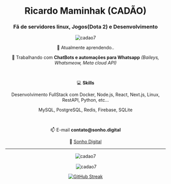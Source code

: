 <h1 align="center">Ricardo Maminhak (CADÃO)</h1>
<p align="center">
<!-- <a 
  href="https://linkedin.com/in/" 
  target="blank">
  <img align="center" src="https://raw.githubusercontent.com/rahuldkjain/github-profile-readme-generator/master/src/images/icons/Social/linked-in-alt.svg" alt="cadao7" height="30" width="40" />
</a> -->
</p>
<h3 align="center">Fã de servidores linux, Jogos(Dota 2) e Desenvolvimento</h3>

<p align="center"> <img src="https://komarev.com/ghpvc/?username=cadao7&label=Visualiza%C3%A7%C3%B5es&color=brightgreen&style=for-the-badge" alt="cadao7" /> </p>

<p align="center">🌱 Atualmente aprendendo..<b></b></p>

<p align="center">🔭 Trabalhando com <b>ChatBots e automações para Whatsapp</b> <i>(Baileys, Whatsmeow, Meta cloud API)</i></p>
<br>
<p align="center">💻 <b>Skills</b></p>
<p align="center">Desenvolvimento FullStack com Docker, Node.js, React, Next.js, Linux, RestAPI, Python, etc...</p>
<p align="center">MySQL, PostgreSQL, Redis, Firebase, SQLite</p>

<br>
<p align="center">📫 E-mail <b>contato@sonho.digital</b></p>
<p align="center">🤖 <a href="https://sonho.digital" target="_blank">Sonho Digital</a></p>

<hr>
<div align="center">
  <p><img align="center" src="https://github-readme-stats.vercel.app/api/top-langs?username=cadao7&show_icons=true&theme=dark&locale=pt-br&layout=compactt" alt="cadao7" /></p>
<p>&nbsp;<img align="center" src="https://github-readme-stats.vercel.app/api?username=cadao7&show_icons=true&theme=dark&locale=pt-br" alt="cadao7" /></p>
<a href="https://git.io/streak-stats"><img src="https://github-readme-streak-stats.herokuapp.com?user=cadao7&theme=whatsapp-dark2&hide_border=true&border_radius=0&date_format=j%20M%5B%20Y%5D&card_width=534" alt="GitHub Streak" /></a>
</div>
